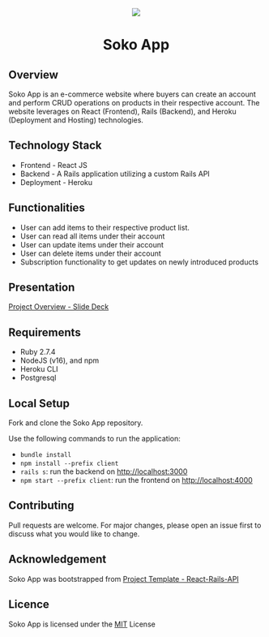 <p align="center"><img src="https://img.icons8.com/stickers/344/online-shop.png" /></p>

<h1 align="center">Soko App</h1>

## Overview

Soko App is an e-commerce website where buyers can create an account and perform CRUD operations on products in their respective account. The website leverages on React (Frontend), Rails (Backend), and Heroku (Deployment and Hosting) technologies.

## Technology Stack
* Frontend - React JS 
* Backend - A Rails application utilizing a custom Rails API
* Deployment - Heroku
 
## Functionalities
 
* User can add items to their respective product list.
* User can read all items under their account
* User can update items under their account
* User can delete items under their account
* Subscription functionality to get updates on newly introduced products

## Presentation

[Project Overview - Slide Deck](https://docs.google.com/presentation/d/12Dd0pevvZlR2S3mSeqvxzefzKi2QgTSkQ0FJEc5J7O8/edit#slide=id.gc6f90357f_0_27)


## Requirements 

- Ruby 2.7.4
- NodeJS (v16), and npm
- Heroku CLI
- Postgresql

## Local Setup

Fork and clone the Soko App repository.

Use the following commands to run the application:
- `bundle install`
- `npm install --prefix client`
- `rails s`: run the backend on [http://localhost:3000](http://localhost:3000)
- `npm start --prefix client`: run the frontend on
  [http://localhost:4000](http://localhost:4000)

## Contributing

Pull requests are welcome. For major changes, please open an issue first to discuss what you would like to change.

## Acknowledgement

Soko App was bootstrapped from [Project Template - React-Rails-API](https://github.com/learn-co-curriculum/project-template-react-rails-api)

## Licence
Soko App is licensed under the <a href="https://choosealicense.com/licenses/mit/">MIT</a> License
